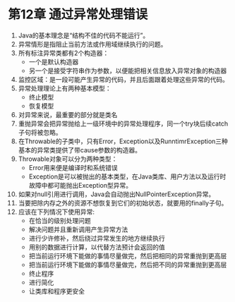 # 第12章 通过异常处理错误
1. Java的基本理念是“结构不佳的代码不能运行”。
2. 异常情形是指阻止当前方法或作用域继续执行的问题。
3. 所有标注异常类都有2个构造器：
    - 一个是默认构造器
    - 另一个是接受字符串作为参数，以便能把相关信息放入异常对象的构造器
4. 监控区域：是一段可能产生异常的代码，并且后面跟着处理这些异常的代码。
5. 异常处理理论上有两种基本模型：
    - 终止模型
    - 恢复模型
6. 对异常来说，最重要的部分就是类名
7. 重抛异常会把异常抛给上一级环境中的异常处理程序，同一个try块后续catch子句将被忽略。
8. 在Throwable的子类中，只有Error，Exception以及RunntimrException三种基本的异常类提供了带cause参数的构造器。
9. Throwable对象可以分为两种类型：
    - Error用来便是编译时和系统错误
    - Exception是可以被抛出的基本类型，在Java类库、用户方法以及运行时故障中都可能抛出Exception型异常。
10. 如果对null引用进行调用，Java会自动抛出NullPointerException异常。
11. 当要把除内存之外的资源不想恢复到它们的初始状态，就要用的finally子句。
12. 应该在下列情况下使用异常:
    - 在恰当的级别处理问题
    - 解决问题并且重新调用产生异常方法
    - 进行少许修补，然后绕过异常发生的地方继续执行
    - 用别的数据进行计算，以代替方法预计会返回的值
    - 把当前运行环境下能做的事情尽量做完，然后把相同的异常重抛到更高层
    - 把当前运行环境下能做的事情尽量做完，然后把不同的异常重抛到更高层
    - 终止程序
    - 进行简化
    - 让类库和程序更安全
